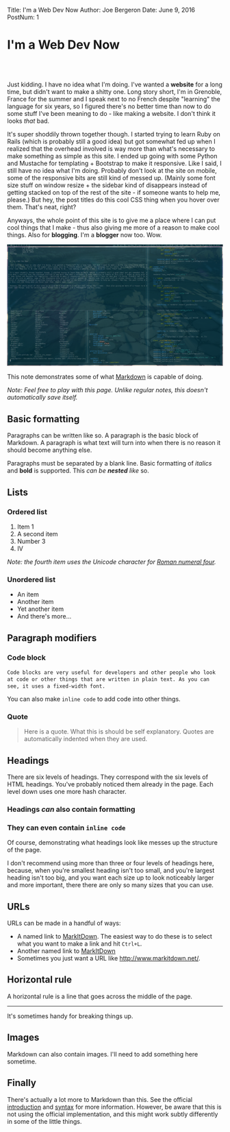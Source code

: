 Title:       I'm a Web Dev Now
Author:      Joe Bergeron 
Date:        June 9, 2016
PostNum:     1



# I'm a Web Dev Now

<br></br>

Just kidding. I have no idea what I'm doing. I've wanted a **website** for a long time, but didn't want to make a shitty one. Long story short, I'm in Grenoble, France for the summer and I speak next to no French despite "learning" the language for six years, so I figured there's no better time than now to do some stuff I've been meaning to do - like making a website. I don't think it looks *that* bad.

It's super shoddily thrown together though. I started trying to learn Ruby on Rails (which is probably still a good idea) but got somewhat fed up when I realized that the overhead involved is way more than what's necessary to make something as simple as this site. I ended up going with some Python and Mustache for templating + Bootstrap to make it responsive. Like I said, I still have no idea what I'm doing. Probably don't look at the site on mobile, some of the responsive bits are still kind of messed up. (Mainly some font size stuff on window resize + the sidebar kind of disappears instead of getting stacked on top of the rest of the site - if someone wants to help me, please.) But hey, the post titles do this cool CSS thing when you hover over them. That's neat, right?

Anyways, the whole point of this site is to give me a place where I can put cool things that I make - thus also giving me more of a reason to make cool things. Also for **blogging**. I'm a **blogger** now too. Wow.



<img src="../assets/images/emacs.png" class="postImage"></img>


















This note demonstrates some of what [Markdown][1] is capable of doing.

*Note: Feel free to play with this page. Unlike regular notes, this doesn't automatically save itself.*

## Basic formatting

Paragraphs can be written like so. A paragraph is the basic block of Markdown. A paragraph is what text will turn into when there is no reason it should become anything else.

Paragraphs must be separated by a blank line. Basic formatting of *italics* and **bold** is supported. This *can be **nested** like* so.

## Lists

### Ordered list

1. Item 1
2. A second item
3. Number 3
4. Ⅳ

*Note: the fourth item uses the Unicode character for [Roman numeral four][2].*

### Unordered list

* An item
* Another item
* Yet another item
* And there's more...

## Paragraph modifiers

### Code block

    Code blocks are very useful for developers and other people who look at code or other things that are written in plain text. As you can see, it uses a fixed-width font.

You can also make `inline code` to add code into other things.

### Quote

> Here is a quote. What this is should be self explanatory. Quotes are automatically indented when they are used.

## Headings

There are six levels of headings. They correspond with the six levels of HTML headings. You've probably noticed them already in the page. Each level down uses one more hash character.

### Headings *can* also contain **formatting**

### They can even contain `inline code`

Of course, demonstrating what headings look like messes up the structure of the page.

I don't recommend using more than three or four levels of headings here, because, when you're smallest heading isn't too small, and you're largest heading isn't too big, and you want each size up to look noticeably larger and more important, there there are only so many sizes that you can use.

## URLs

URLs can be made in a handful of ways:

* A named link to [MarkItDown][3]. The easiest way to do these is to select what you want to make a link and hit `Ctrl+L`.
* Another named link to [MarkItDown](http://www.markitdown.net/)
* Sometimes you just want a URL like <http://www.markitdown.net/>.

## Horizontal rule

A horizontal rule is a line that goes across the middle of the page.

---

It's sometimes handy for breaking things up.

## Images

Markdown can also contain images. I'll need to add something here sometime.

## Finally

There's actually a lot more to Markdown than this. See the official [introduction][4] and [syntax][5] for more information. However, be aware that this is not using the official implementation, and this might work subtly differently in some of the little things.


  [1]: http://daringfireball.net/projects/markdown/
  [2]: http://www.fileformat.info/info/unicode/char/2163/index.htm
  [3]: http://www.markitdown.net/
  [4]: http://daringfireball.net/projects/markdown/basics
  [5]: http://daringfireball.net/projects/markdown/syntax

